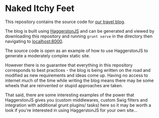 # Naked Itchy Feet

This repository contains the source code for [our travel blog](nakeditchyfeet.com).

The blog is built using [HaggerstonJS](https://github.com/haggerstonjs/grunt-haggerston/) and can be generated and viewed by downloading this repository and running `grunt serve` in the directory then navigating to [localhost:8000]().

The source code is open as an example of how to use HaggerstonJS to generate a moderately complex static site. 

However there is no guarantee that everything in this repository corresponds to best practices - the blog is being written on the road and modified as new requirements and ideas come up. Having no access to internet much of the time while writing the blog means there may be some wheels that are reinvented or stupid approaches are taken.

That said, there are some interesting examples of the power that HaggerstonJS gives you (custom middlewares, custom Swig filters and integration with additional grunt plugins/ tasks) here so it may be worth a look if you're interested in using HaggerstonJS for your own site...